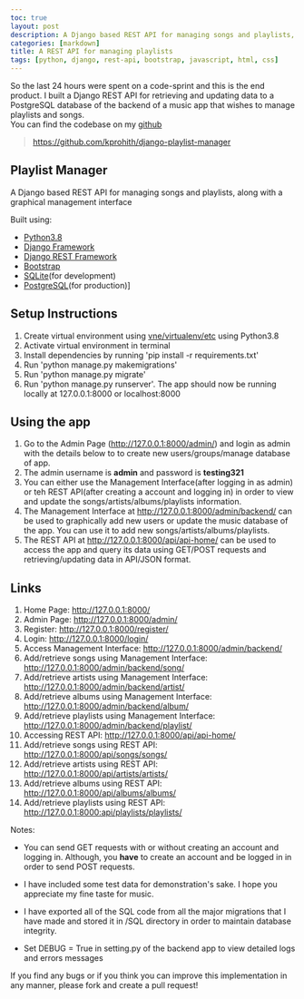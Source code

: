 ```yaml
---
toc: true
layout: post
description: A Django based REST API for managing songs and playlists, along with a graphical management interface
categories: [markdown]
title: A REST API for managing playlists
tags: [python, django, rest-api, bootstrap, javascript, html, css]
---
```


So the last 24 hours were spent on a code-sprint and this is the end product.
I built a Django REST API for retrieving and updating data to a PostgreSQL database of the backend of a music app that wishes to manage playlists and songs.  
You can find the codebase on my [github](https://github.com/kprohith)

> <https://github.com/kprohith/django-playlist-manager>

## **Playlist Manager**

A Django based REST API for managing songs and playlists, along with a graphical management interface

Built using:

- [Python3.8](https://www.python.org/)
- [Django Framework](https://www.djangoproject.com/)
- [Django REST Framework](https://www.django-rest-framework.org/)
- [Bootstrap](https://getbootstrap.com/)
- [SQLite](https://www.sqlite.org/index.html)(for development)
- [PostgreSQL](https://www.postgresql.org/)(for production)]

## Setup Instructions

1. Create virtual environment using [vne/virtualenv/etc](https://docs.python.org/3/tutorial/venv.html) using Python3.8
2. Activate virtual environment in terminal
3. Install dependencies by running 'pip install -r requirements.txt'
4. Run 'python manage.py makemigrations'
5. Run 'python manage.py migrate'
6. Run 'python manage.py runserver'. The app should now be running locally at 127.0.0.1:8000 or localhost:8000

## Using the app

1. Go to the Admin Page (http://127.0.0.1:8000/admin/) and login as admin with the details below to to create new users/groups/manage database of app.
2. The admin username is **admin** and password is **testing321**
3. You can either use the Management Interface(after logging in as admin) or teh REST API(after creating a account and logging in) in order to view and update the songs/artists/albums/playlists information.
4. The Management Interface at <http://127.0.0.1:8000/admin/backend/> can be used to graphically add new users or update the music database of the app. You can use it to add new songs/artists/albums/playlists.
5. The REST API at <http://127.0.0.1:8000/api/api-home/> can be used to access the app and query its data using GET/POST requests and retrieving/updating data in API/JSON format.

## Links

1. Home Page: <http://127.0.0.1:8000/>
2. Admin Page: <http://127.0.0.1:8000/admin/>
3. Register: <http://127.0.0.1:8000/register/>
4. Login: <http://127.0.0.1:8000/login/>
5. Access Management Interface: <http://127.0.0.1:8000/admin/backend/>
6. Add/retrieve songs using Management Interface: <http://127.0.0.1:8000/admin/backend/song/>
7. Add/retrieve artists using Management Interface: <http://127.0.0.1:8000/admin/backend/artist/>
8. Add/retrieve albums using Management Interface: <http://127.0.0.1:8000/admin/backend/album/>
9. Add/retrieve playlists using Management Interface: <http://127.0.0.1:8000/admin/backend/playlist/>
10. Accessing REST API: <http://127.0.0.1:8000/api/api-home/>
11. Add/retrieve songs using REST API: <http://127.0.0.1:8000/api/songs/songs/>
12. Add/retrieve artists using REST API: <http://127.0.0.1:8000/api/artists/artists/>
13. Add/retrieve albums using REST API: <http://127.0.0.1:8000/api/albums/albums/>
14. Add/retrieve playlists using REST API: <http://127.0.0.1:8000:api/playlists/playlists/>

Notes:

- You can send GET requests with or without creating an account and logging in.
Although, you **have** to create an account and be logged in in order to send POST requests.

- I have included some test data for demonstration's sake. I hope you appreciate my fine taste for music.

- I have exported all of the SQL code from all the major migrations that I have made and stored it in /SQL directory in order to maintain database integrity.

- Set DEBUG = True in setting.py of the backend app to view detailed logs and errors messages

If you find any bugs or if you think you can improve this implementation in any manner, please fork and create a pull request!
